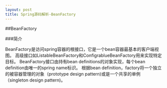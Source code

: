 ```yaml
---
layout: post
title: Spring源码解析-BeanFactory
---
```


##BeanFactory

###简介

BeanFactory是访问spring容器的根接口，它是一个bean容器最基本的客户端视图。
高级接口如ListableBeanFactory和ConfigrablueBeanFactory用来实现特定目标。
BeanFactory接口由持有bean definitions的对象实现，每个bean definition由唯一的spring name标识。
根据bean definition，factory将一个独立的被容器管理的对象（prototype design pattern)或是一个共享的单例（singleton design pattern)。